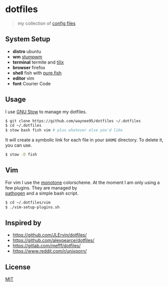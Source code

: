 # dotfiles

> my collection of [config files](https://dotfiles.github.io/)

## System Setup

* **distro** ubuntu
* **wm** [stumpwm](https://stumpwm.github.io/)
* **terminal** termite and [tilix](https://github.com/gnunn1/tilix/)
* **browser** firefox
* **shell** fish with [pure.fish](https://github.com/brandonweiss/pure.fish)
* **editor** vim
* **font** Courier Code

## Usage

I use [GNU Stow](https://gnu.org/software/stow/) to manage my dotfiles.

```bash
$ git clone https://github.com/waynee95/dotfiles ~/.dotfiles
$ cd ~/.dotfiles
$ stow bash fish vim # plus whatever else you'd like
```

It will create a symbolic link for each file in your `$HOME` directory. To
delete it, you can use.

```bash
$ stow -D fish 
```

## Vim

For vim I use the [monotone](https://github.com/Lokaltog/vim-monotone)
colorscheme. At the moment I am only using a few plugins. They are managed by  
[pathogen](https://github.com/tpope/vim-pathogen) and a simple bash script.

```bash
$ cd ~/.dotfiles/vim
$ ./vim-setup-plugins.sh
```

## Inspired by

* https://github.com/JLErvin/dotfiles/
* https://github.com/alexpearce/dotfiles/
* https://gitlab.com/mefff/dotfiles/
* https://www.reddit.com/r/unixporn/

## License

[MIT](LICENSE)
